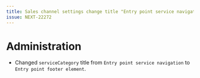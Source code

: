 ```yaml
---
title: Sales channel settings change title "Entry point service navigation"
issue: NEXT-22272
---
```

# Administration
* Changed `serviceCategory` title from `Entry point service navigation` to `Entry point footer element`.
